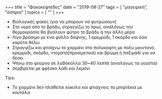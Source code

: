 +++
title = "Φακοκεφτέδες"
date = "2019-08-27"
tags = [ "μαγειρική", "όσπρια" ]
topics = [ "" ]
+++

-   Βιολογικές φακές (για να μπορουν να φυτρώσουν)
-   Στο νερό από το βράδυ, στραγγίζω το πρωί, αναλόγως την θερμοκρασία θα βγάλουν φύτρο το βράδυ ή την άλλη μέρα
-   Λίγο βράσιμο με ένα φύλλο δάφνης, 1 κρεμμύδι, 1 σκόρδο και όσα καρότα θέλω
-   Στραγγίζω και φτιάχνω το χαρμάνι στο πολυκόφτη με πολύ μαιντανό, κρεμμύδι, σκόρδο, ντομάτα(προαιρετικά) και βρώμη ή παξιμάδι για να δέσει
-   Ψήνω στο φούρνο σε λαδόκολλα 30~40 λεπτά (αναλόγως τα γούστα)
-   σερβίρεται με φρέσκο λάδι και λεμόνι

Tips:

-   Το χαρμάνι δεν πλάθεται εύκολα και φτιάχνεις τα μπιφτέκια με κουτάλα
